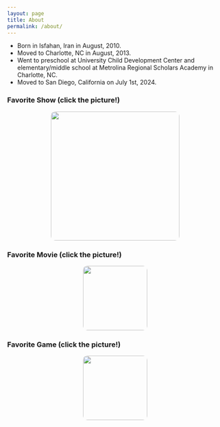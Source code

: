 ```yaml
---
layout: page
title: About
permalink: /about/
---
```


- Born in Isfahan, Iran in August, 2010.
- Moved to Charlotte, NC in August, 2013.
- Went to preschool at University Child Development Center and elementary/middle school at Metrolina Regional Scholars Academy in Charlotte, NC.
- Moved to San Diego, California on July 1st, 2024.

<h3>Favorite Show (click the picture!)</h3>    
<!-- Link to the favorite show -->
<a href="https://www.disneyplus.com/browse/entity-95ffc9f8-bb94-486c-b2bb-8a817f326b51?distributionPartner=google" style="text-decoration: none;">
  <img src="{{site.baseurl}}/images/prettylittleliars.jpg" style="width: 300px; height: auto; border-radius: 10px; display: block; margin: 0 auto;">
</a>



<h3>Favorite Movie (click the picture!)</h3>
<!-- Link to the favorite movie -->
<a href="https://www.disneyplus.com/browse/entity-46af23cb-79bc-4e57-90c0-1fc9661f8afe" style="text-decoration: none;">
  <img src="{{site.baseurl}}/images/10_Things_I_Hate_About_You_film.jpg" style="width: 150px; height: auto; border-radius: 10px; display: block; margin: 0 auto;">
</a>

<h3>Favorite Game (click the picture!)</h3>
<!-- Link to the favorite movie -->
<a href="https://www.youtube.com/watch?v=gvECQlxrhbw" style="text-decoration: none;">
  <img src="{{site.baseurl}}/images/gris pic.jpg" style="width: 150px; height: auto; border-radius: 10px; display: block; margin: 0 auto;">
</a>
